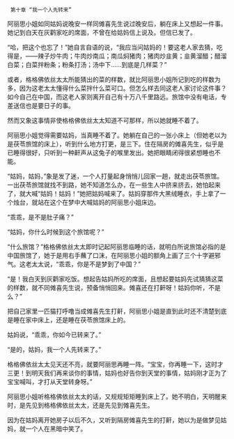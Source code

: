      第十章 “我一个人先转来” 

   阿丽思小姐如同姑妈说晚安一样同傩喜先生说过晚安后，躺在床上又想起一件事。她记到白天在灰鹳家吃的席面，不曾在给姑妈信上说及。但信已发了。 

   “哈，把这个也忘了！”她自言自语的说，“我应当问姑妈的！要这老人家去猜，吃得是，——辣子炒牛肉；牛肉炒南瓜；南瓜焖猪肉；猪肉炒韭黄；韭黄溜醋；醋溜白菜；白菜拌粉条；粉条打汤；汤中下……到底是几样菜？” 

   或者，格格佛依丝太太所能猜出的菜的样数，就比阿丽思小姐所记到吃的样数为多，因为这老太太懂得什么菜拌什么菜可口。但怎么样去同这老人家讨论这件事？如今自己在中国，而这老人家则离开自己有十万八千里路远。旅馆中没有电话，专差送信也是要日子的事。 

   然而又象这事情非使格格佛依丝太太知道不可那样，所以她就睡不着了。 

   阿丽思小姐觉得需要姑妈，当真睡不着了。她躺在自己的一张小床上（但她老以为是茯苓旅馆的床上），听到什么地方打更，是三下。住在隔房的傩喜先生，似乎是已睡得很好，只听到一种鼾声从这兔子的喉里发出。她把眼睛闭得很紧想睡也不能。 

   “姑妈，姑妈，”象是发了迷，一个人打量起身悄悄儿回家一趟，就走出茯苓旅馆。一出茯苓旅馆就找不到路，她不知道怎么办，在一些生人中挤来挤去，她怕起来了，就大喊“姑妈！姑妈！”她把姑妈喊来了。姑妈穿那件大黑绒睡衣，手上拿了一个烛台，就站在这个在梦中大喊姑妈的阿丽思小姐床边。 

   “乖乖，是不是肚子痛？” 

   “姑妈，你什么时候到这个旅馆呢？” 

   “什么旅馆？”格格佛依丝太太即时记起阿丽思临睡的话，就明白所说旅馆必指的是中国旅馆了，她于是用右手蘸了口沫，在阿丽思小姐的额角上画了三个十字避邪气。这老太太说，“乖乖，你是不是梦到了中国？” 

   “是！我白天到灰鹳家吃饭。想起告姑妈所吃的席面，且想起要姑妈先试猜猜这菜的样数，就不同傩喜先生说，预备悄悄回来。傩喜还在打鼾呀！姑妈你听，不是么？” 

   把自己家里一匹猫打呼噜当成傩喜先生打鼾，阿丽思小姐是直到此时还不清楚到底是睡在家中床上，还是睡在茯苓旅馆床上的。 

   姑妈说，“乖乖，你如今已转来了。” 

   “是的，姑妈，我一个人先转来了。” 

   格格佛依丝太太见天还不亮，就要阿丽思再睡一阵。“宝宝，你再睡一下，这时才三更！到明天我们再来谈你的事情，姑妈也好告你到天堂的事情，姑妈刚才正为了宝宝喊叫，才打从天堂转身呀。” 

   阿丽思小姐听格格佛依丝太太的话，又规规矩矩睡到床上了。她不明白，天明醒来时，是先见到格格佛依丝太太，还是先见到傩喜先生。 

   因为在姑妈离开她房子以后不久，又听到隔房傩喜先生的打鼾，她以为是做梦见姑妈，就一个人在黑暗中笑了。 

